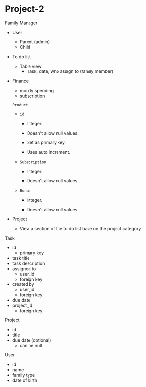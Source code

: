 # Project-2

Family Manager

- User
    - Parent (admin)
    - Child
- To do list
    - Table view 
        - Task, date, who assign to (family member)
- Finance
    - montly spending
    - subscription

    `Product`

  * `id`
  
    * Integer.
  
    * Doesn't allow null values.
  
    * Set as primary key.
  
    * Uses auto increment.

  * `Subscription`
  
    * Integer.
  
    * Doesn't allow null values.

  * `Bonus`
  
    * integer.
  
    * Doesn't allow null values.
  

- Project
    - View a section of the to do list base on the project category

Task
- id
    - primary key
- task title
- task description
- assigned to
    - user_id
    - foreign key
- created by
    - user_id
    - foreign key
- due date
- project_id
    - foreign key

Project
- id
- title
- due date (optional)
    - can be null

User
- id
- name
- family type
- date of birth